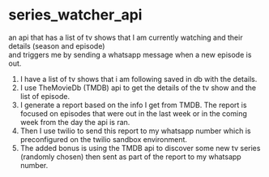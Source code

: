 # series_watcher_api
an api that has a list of tv shows that I am currently watching and their details (season and episode)  
and triggers me by sending a whatsapp message when a new episode is out.

1. I have a list of tv shows that i am following saved in db with the details. 
2. I use TheMovieDb (TMDB) api to get the details of the tv show and the list of episode. 
3. I generate a report based on the info I get from TMDB. The report is focused on episodes that were 
out in the last week or in the coming week from the day the api is ran.
4. Then I use twilio to send this report to my whatsapp number which is preconfigured on the twilio sandbox environment. 
5. The added bonus is using the TMDB api to discover some new tv series (randomly chosen) then sent as part of the report to my whatsapp number. 
